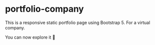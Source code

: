 # portfolio-company
This is a responsive static portfolio page using Bootstrap 5. For a virtual company.

You can now explore it 🤗
